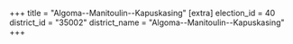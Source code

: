 +++
title = "Algoma--Manitoulin--Kapuskasing"
[extra]
election_id = 40
district_id = "35002"
district_name = "Algoma--Manitoulin--Kapuskasing"
+++
